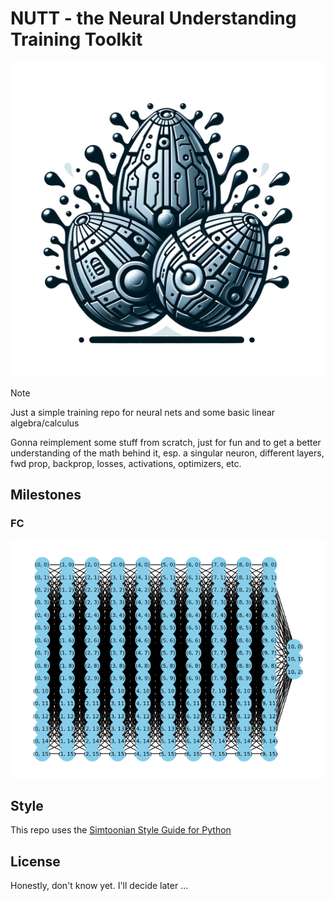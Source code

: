 # NUTT - the Neural Understanding Training Toolkit
![NUTT logo](nutt.png)
> [!NOTE]
> Just a simple training repo for neural nets and some basic linear algebra/calculus

Gonna reimplement some stuff from scratch, just for fun and to get a better understanding of the math behind it, esp. a singular neuron, different layers, fwd prop, backprop, losses, activations, optimizers, etc.

## Milestones
### FC
![FC](fc.png)

## Style
This repo uses the [Simtoonian Style Guide for Python](https://github.com/ongakken/Simtoon_StyleGuide/blob/main/python.md)

## License
Honestly, don't know yet. I'll decide later ...